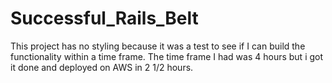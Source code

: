 # Successful_Rails_Belt
This project has no styling because it was a test to see if I can build the functionality within a time frame. The time frame I had was 4 hours but i got it done and deployed on AWS in 2 1/2 hours.

